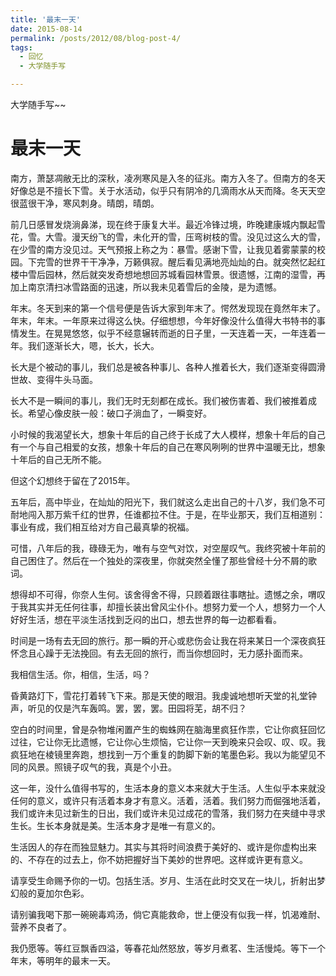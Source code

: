 ```yaml
---
title: '最末一天'
date: 2015-08-14
permalink: /posts/2012/08/blog-post-4/
tags:
  - 回忆
  - 大学随手写

---
```


大学随手写~~

最末一天
======
南方，萧瑟凋敝无比的深秋，凌冽寒风是入冬的征兆。南方入冬了。但南方的冬天好像总是不擅长下雪。关于水活动，似乎只有阴冷的几滴雨水从天而降。冬天天空很蓝很干净，寒风刺身。晴朗，晴朗。

前几日感冒发烧淌鼻涕，现在终于康复大半。最近冷锋过境，昨晚建康城内飘起雪花，雪。大雪。漫天纷飞的雪，未化开的雪，压弯树枝的雪。没见过这么大的雪，在少雪的南方没见过。天气预报上称之为：暴雪。感谢下雪，让我见着雾蒙蒙的校园。下完雪的世界干干净净，万籁俱寂。醒后看见满地亮灿灿的白。就突然忆起红楼中雪后园林，然后就突发奇想地想回苏城看园林雪景。很遗憾，江南的湿雪，再加上南京清扫冰雪路面的迅速，所以我未见着雪后的金陵，是为遗憾。

年末。冬天到来的第一个信号便是告诉大家到年末了。愕然发现现在竟然年末了。年末，年末。一年原来过得这么快。仔细想想，今年好像没什么值得大书特书的事情发生。在晃晃悠悠，似乎不经意辗转而逝的日子里，一天连着一天，一年连着一年。我们逐渐长大，嗯，长大，长大。

长大是个被动的事儿，我们总是被各种事儿、各种人推着长大，我们逐渐变得圆滑世故、变得牛头马面。

长大不是一瞬间的事儿，我们无时无刻都在成长。我们被伤害着、我们被推着成长。希望心像皮肤一般：破口子淌血了，一瞬变好。

小时候的我渴望长大，想象十年后的自己终于长成了大人模样，想象十年后的自己有一个与自己相爱的女孩，想象十年后的自己在寒风咧咧的世界中温暖无比，想象十年后的自己无所不能。

但这个幻想终于留在了2015年。

五年后，高中毕业，在灿灿的阳光下，我们就这么走出自己的十八岁，我们急不可耐地闯入那万紫千红的世界，任谁都拉不住。于是，在毕业那天，我们互相道别：事业有成，我们相互给对方自己最真挚的祝福。

可惜，八年后的我，碌碌无为，唯有与空气对饮，对空屋叹气。我终究被十年前的自己困住了。然后在一个独处的深夜里，你就突然全懂了那些曾经十分不屑的歌词。

想得却不可得，你奈人生何。该舍得舍不得，只顾着跟往事瞎扯。遗憾之余，喟叹于我其实并无任何往事，却擅长装出曾风尘仆仆。想努力爱一个人，想努力一个人好好生活，想在平淡生活找到乏闷的出口，想去世界的每一边都看看。

时间是一场有去无回的旅行。那一瞬的开心或悲伤会让我在将来某日一个深夜疯狂怀念且心躁于无法挽回。有去无回的旅行，而当你想回时，无力感扑面而来。

我相信生活。你，相信，生活，吗？

昏黄路灯下，雪花打着转飞下来。那是天使的眼泪。我虔诚地想听天堂的礼堂钟声，听见的仅是汽车轰鸣。罢，罢，罢。田园将芜，胡不归？

空白的时间里，曾是杂物堆闲置产生的蜘蛛网在脑海里疯狂作祟，它让你疯狂回忆过往，它让你无比遗憾，它让你心生烦恼，它让你一天到晚来只会叹、叹、叹。我疯狂地在棱镜里奔跑，想找到一万个重复的韵脚下新的笔墨色彩。我以为能望见不同的风景。照镜子叹气的我，真是个小丑。

这一年，没什么值得书写的，生活本身的意义本来就大于生活。人生似乎本来就没任何的意义，或许只有活着本身才有意义。活着，活着。我们努力而倔强地活着，我们或许未见过新生的日出，我们或许未见过成花的雪落，我们努力在夹缝中寻求生长。生长本身就是美。生活本身才是唯一有意义的。

生活因人的存在而独显魅力。其实与其将时间浪费于美好的、或许是你虚构出来的、不存在的过去上，你不妨把握好当下美妙的世界吧。这样或许更有意义。

请享受生命赐予你的一切。包括生活。岁月、生活在此时交叉在一块儿，折射出梦幻般的夏加尔色彩。

请别骗我喝下那一碗碗毒鸡汤，倘它真能救命，世上便没有似我一样，饥渴难耐、营养不良者了。

我仍愿等。等红豆飘香四溢，等春花灿然怒放，等岁月煮茗、生活慢炖。等下一个年末，等明年的最末一天。
